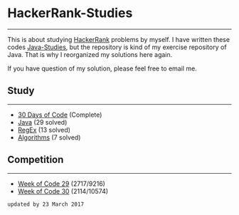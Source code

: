 # HackerRank-Studies

---

This is about studying [HackerRank](https://www.hackerrank.com/) problems by myself.
I have written these codes [Java-Studies](https://github.com/jsong00505/Java-Studies), but the repository is kind of my exercise repository of Java.
That is why I reorganized my solutions here again.

If you have question of my solution, please feel free to email me.

## Study

---

* [30 Days of Code](30-days-of-code/README.md) (Complete)
* [Java](java/README.md) (29 solved)
* [RegEx](regex/README.md) (13 solved)
* [Algorithms](algorithms/README.md) (7 solved)

## Competition

---

* [Week of Code 29](week-of-code-29/README.md) (2717/9216)
* [Week of Code 30](week-of-code-30/README.md) (2114/10574)

`updated by 23 March 2017`